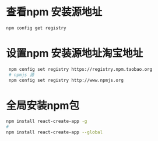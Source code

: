 # 查看npm 安装源地址
  ```bash
  npm config get registry
  ```
# 设置npm 安装源地址淘宝地址
 ```bash
  npm config set registry https://registry.npm.taobao.org
  # npmjs 源
  npm config set registry http://www.npmjs.org
 ```
# 全局安装npm包
 ```bash
 npm install react-create-app -g
 #
 npm install react-create-app --global
 ```
